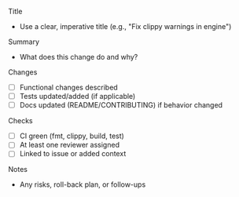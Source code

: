 Title
- Use a clear, imperative title (e.g., "Fix clippy warnings in engine")

Summary
- What does this change do and why?

Changes
- [ ] Functional changes described
- [ ] Tests updated/added (if applicable)
- [ ] Docs updated (README/CONTRIBUTING) if behavior changed

Checks
- [ ] CI green (fmt, clippy, build, test)
- [ ] At least one reviewer assigned
- [ ] Linked to issue or added context

Notes
- Any risks, roll-back plan, or follow-ups

